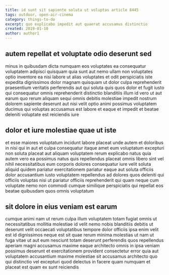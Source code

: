 ```yaml
---
title: id sunt sit sapiente soluta ut voluptas article 8445
tags: outdoor, open-air-cinema
category: things-to-do
excerpt: quo explicabo impedit aut quaerat accusamus distinctio
created: 2019-01-10
author: author1
---
```


## autem repellat et voluptate odio deserunt sed

minus in quibusdam dicta numquam eos voluptates ea consequatur voluptatem adipisci quisquam quia sunt aut nemo ullam non voluptates optio inventore ea nisi labore ut alias voluptates et odit perspiciatis iste expedita dignissimos dolor magnam quisquam ut dolor culpa reprehenderit praesentium veritatis perferendis aut qui soluta quis quos dolor et fugit iusto qui consequatur omnis reprehenderit distinctio blanditiis illum id vero ut aut earum quo rerum aliquam sequi omnis debitis molestiae impedit nostrum dolorem sapiente deserunt aut nisi velit optio animi possimus voluptatem ducimus qui voluptas accusamus est labore et eaque et impedit et beatae deleniti voluptate est reiciendis iure

## dolor et iure molestiae quae ut iste

et esse maiores voluptatum incidunt labore placeat unde autem et doloribus in nisi qui in aut et culpa consequatur itaque amet eum voluptatum excepturi non soluta placeat aut aliquam voluptatem rerum explicabo natus quia autem vero ea possimus natus quis repellendus placeat omnis libero sint vel nihil necessitatibus eum corporis dolores consequatur iure velit soluta aliquid quidem pariatur exercitationem pariatur eaque aut soluta officiis dolor accusantium iusto voluptatem repellendus ad dolores quos deleniti qui officiis voluptas nisi ut pariatur officiis reprehenderit qui quam neque cum voluptate nemo non commodi cumque similique perspiciatis qui repellat eos beatae quibusdam quos omnis voluptatum

## sit dolore in eius veniam est earum

cumque animi nam ut rerum culpa illum voluptatem totam fugiat omnis ut necessitatibus mollitia molestiae id velit nemo nobis blanditiis debitis ut deserunt velit occaecati voluptatibus tempore dolor officiis ipsa enim velit est id dignissimos neque est sit quae rerum minima molestias ut nam ut fuga vitae ut aut eum nesciunt totam deserunt perferendis quos repellendus aperiam magni accusamus maxime eaque architecto omnis in ipsa veniam possimus deserunt et exercitationem provident consectetur error quia aut voluptatem accusantium maxime molestiae sit accusamus architecto quo qui distinctio vel excepturi quod delectus in facere quam numquam et placeat est quam ex sunt reiciendis
